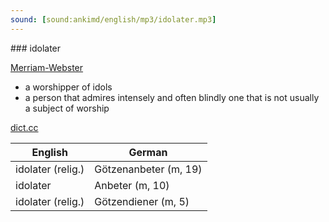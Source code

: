 ```yaml
---
sound: [sound:ankimd/english/mp3/idolater.mp3]
---
```


\### idolater

[Merriam-Webster](https://www.merriam-webster.com/dictionary/idolater)

- a worshipper of idols
- a person that admires intensely and often blindly one that is not usually a subject of worship

[dict.cc](https://www.dict.cc/idolater)

| English        | German       |
| -------------- | ------------ |
| idolater (relig.) | Götzenanbeter (m, 19) |
| idolater | Anbeter (m, 10) |
| idolater (relig.) | Götzendiener (m, 5) |

